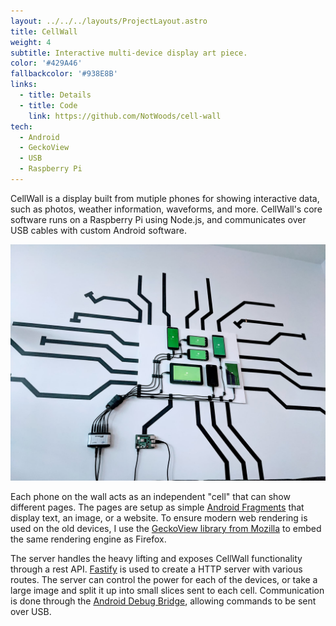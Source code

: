 ```yaml
---
layout: ../../../layouts/ProjectLayout.astro
title: CellWall
weight: 4
subtitle: Interactive multi-device display art piece.
color: '#429A46'
fallbackcolor: '#938E8B'
links:
  - title: Details
  - title: Code
    link: https://github.com/NotWoods/cell-wall
tech:
  - Android
  - GeckoView
  - USB
  - Raspberry Pi
---
```


CellWall is a display built from mutiple phones for showing interactive data, such as photos, weather information, waveforms, and more. CellWall's core software runs on a Raspberry Pi using Node.js, and communicates over USB cables with custom Android software.

![CellWall mounted on a wall and activated](on-wall.jpg)

Each phone on the wall acts as an independent "cell" that can show different pages. The pages are setup as simple [Android Fragments](https://developer.android.com/guide/fragments) that display text, an image, or a website. To ensure modern web rendering is used on the old devices, I use the [GeckoView library from Mozilla](https://mozilla.github.io/geckoview/) to embed the same rendering engine as Firefox.

The server handles the heavy lifting and exposes CellWall functionality through a rest API. [Fastify](https://www.fastify.io/) is used to create a HTTP server with various routes. The server can control the power for each of the devices, or take a large image and split it up into small slices sent to each cell. Communication is done through the [Android Debug Bridge](https://developer.android.com/studio/command-line/adb), allowing commands to be sent over USB.

